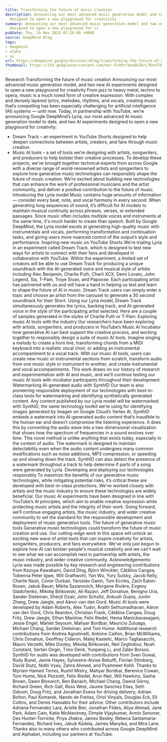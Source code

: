 ```yaml
---
title: Transforming the future of music creation
description: Announcing our most advanced music generation model and two new AI experiments,
  designed to open a new playground for creativity
summary: Announcing our most advanced music generation model and two new AI experiments,
  designed to open a new playground for cr
pubDate: Thu, 16 Nov 2023 07:20:00 +0000
source: DeepMind Blog
tags:
- deepmind
- alpha
- ai
url: https://deepmind.google/discover/blog/transforming-the-future-of-music-creation/
thumbnail: https://lh3.googleusercontent.com/msr-Fc99rrkeoQkZ6rLTKnof3RTqo5oo9D2_xPyqtpp0mAMqqkn-x3mPy2dD0My1g7w-cysBQzHU_iWF4mlblU4EgQRcMNKoBUgPdmdmEoyekFJEnA=w528-h297-n-nu-rw
---
```


Research
Transforming the future of music creation
Announcing our most advanced music generation model, and two new AI experiments designed to open a new playground for creativity
From jazz to heavy metal, techno to opera, music is a much loved form of creative expression. With complex and densely layered lyrics, melodies, rhythms, and vocals, creating music that’s compelling has been especially challenging for artificial intelligence (AI) systems — until now.
Today, in partnership with YouTube, we’re announcing Google DeepMind’s Lyria, our most advanced AI music generation model to date, and two AI experiments designed to open a new playground for creativity:
- Dream Track – an experiment in YouTube Shorts designed to help deepen connections between artists, creators, and fans through music creation.
- Music AI tools – a set of tools we’re designing with artists, songwriters, and producers to help bolster their creative processes.
To develop these projects, we’ve brought together technical experts from across Google with a diverse range of world-renowned artists and songwriters to explore how generative music technologies can responsibly shape the future of music creation. We’re excited about building new technologies that can enhance the work of professional musicians and the artist community, and deliver a positive contribution to the future of music.
Introducing the Lyria model
Music contains huge amounts of information — consider every beat, note, and vocal harmony in every second. When generating long sequences of sound, it’s difficult for AI models to maintain musical continuity across phrases, verses, or extended passages. Since music often includes multiple voices and instruments at the same time, it's much harder to create than speech.
Built by Google DeepMind, the Lyria model excels at generating high-quality music with instrumentals and vocals, performing transformation and continuation tasks, and giving users more nuanced control of the output’s style and performance.
Inspiring new music on YouTube Shorts
We’re trialing Lyria in an experiment called Dream Track, which is designed to test new ways for artists to connect with their fans and developed in collaboration with YouTube.
Within the experiment, a limited set of creators will be able to use Dream Track for producing a unique soundtrack with the AI-generated voice and musical style of artists including Alec Benjamin, Charlie Puth, Charli XCX, Demi Lovato, John Legend, Sia, T-Pain, Troye Sivan, and Papoose. Each participating artist has partnered with us and will have a hand in helping us test and learn to shape the future of AI in music.
Dream Track users can simply enter a topic and choose an artist from the carousel to generate a 30 second soundtrack for their Short. Using our Lyria model, Dream Track simultaneously generates the lyrics, backing track, and AI-generated voice in the style of the participating artist selected.
Here are a couple of samples generated in the styles of Charlie Puth or T-Pain:
Exploring music AI tools with the industry
Our researchers have been exploring with artists, songwriters, and producers in YouTube’s Music AI Incubator how generative AI can best support the creative process, and working together to responsibly design a suite of music AI tools.
Imagine singing a melody to create a horn line, transforming chords from a MIDI keyboard into a realistic vocal choir, or adding an instrumental accompaniment to a vocal track.
With our music AI tools, users can create new music or instrumental sections from scratch, transform audio from one music style or instrument to another, and create instrumental and vocal accompaniments. This work draws on our history of research and experimentation with AI and music, and we’ll continue testing our music AI tools with incubator participants throughout their development.
Watermarking AI-generated audio with SynthID
Our team is also pioneering responsible deployment of our technologies with best-in-class tools for watermarking and identifying synthetically generated content. Any content published by our Lyria model will be watermarked with SynthID, the same technology toolkit we’re using for identifying images generated by Imagen on Google Cloud’s Vertex AI.
SynthID embeds a watermark into AI-generated audio content that’s inaudible to the human ear and doesn’t compromise the listening experience. It does this by converting the audio wave into a two-dimensional visualization that shows how the spectrum of frequencies in a sound evolves over time. This novel method is unlike anything that exists today, especially in the context of audio.
The watermark is designed to maintain detectability even when the audio content undergoes many common modifications such as noise additions, MP3 compression, or speeding up and slowing down the track. SynthID can also detect the presence of a watermark throughout a track to help determine if parts of a song were generated by Lyria.
Developing and deploying our technologies responsibly
To maximize the benefits of our generative music technologies, while mitigating potential risks, it’s critical these are developed with best-in-class protections. We’ve worked closely with artists and the music industry to ensure these technologies are widely beneficial.
Our music AI experiments have been designed in line with YouTube’s AI principles, which aim to enable creative expression while protecting music artists and the integrity of their work.
Going forward, we’ll continue engaging artists, the music industry, and wider creative community to set the standard for the responsible development and deployment of music generation tools.
The future of generative music tools
Generative music technologies could transform the future of music creation and use. Our cutting-edge work in this space will unlock an exciting new wave of artist tools that can inspire creativity for artists, songwriters, producers, and fans everywhere.
We've only just begun to explore how AI can bolster people's musical creativity and we can't wait to see what we can accomplish next in partnership with artists, the music industry, and wider creative community.
Acknowledgements: Lyria was made possible by key research and engineering contributions from Kazuya Kawakami, David Ding, Björn Winckler, Cătălina Cangea, Tobenna Peter Igwe, Will Grathwohl, Yan Wu, Yury Sulsky, Jacob Kelly, Charlie Nash, Conor Durkan, Yaroslav Ganin, Tom Eccles, Zach Eaton-Rosen, Jakob Bauer, Mikita Sazanovich, Morgane Rivière, Evgeny Gladchenko, Mikołaj Bińkowski, Ali Razavi, Jeff Donahue, Benigno Uria, Sander Dieleman, Sherjil Ozair, John Schultz, Ankush Gupta, Junlin Zhang, Drew Jaegle, and Aäron van den Oord.
Music AI tools were developed by Adam Roberts, Alex Tudor, Arathi Sethumadhavan, Aäron van den Oord, Chris Reardon, Christian Frank, Cătălina Cangea, Doug Fritz, Drew Jaegle, Ethan Manilow, Felix Riedel, Hema Manickavasagam, Jesse Engel, Mahlet Seyoum, Mahyar Bordbar, Mauricio Zuluaga, Michael Chang, Sander Dieleman, and Tom Hume. Additional research contributions from Andrea Agostinelli, Antoine Caillon, Brian McWilliams, Chris Donahue, Geoffrey Cideron, Matej Kastelic, Marco Tagliasacchi, Mauro Verzetti, Mike Dooley, Mikołaj Bińkowski, Neil Zeghidour, Noah Constant, Sertan Girgin, Timo Denk, Yunpeng Li, and Zalán Borsos.
SynthID for audio was developed with contributions from Sven Gowal, Rudy Bunel, Jamie Hayes, Sylvestre-Alvise Rebuffi, Florian Stimberg, David Stutz, Nidhi Vyas, Zahra Ahmed, and Pushmeet Kohli.
Thanks to Myriam Hamed Torres, Rushil Mistry, Mahyar Bordbar, Berenice Cowan, Tom Hume, Nick Pezzotti, Felix Riedel, Arun Nair, Will Hawkins, Sasha Brown, Dawn Bloxwich, Ben Bariach, Michael Chang, Dawid Górny, Richard Green, Rich Galt, Ross West, Jaume Sanchez Elias, Seth Odoom, Doug Fritz, and Jonathan Evens for driving delivery; Adrian Bolton, Paul Komarek, Nando de Freitas, Oriol Vinyals, Douglas Eck, Eli Collins, and Demis Hassabis for their advice.
Other contributors include Adriana Fernandez Lara, Arielle Bier, Jonathan Fildes, Aliya Ahmad, Jane Park, Adam Cain, Katie McAtackney, Dimple Vijaykumar, Armin Senoner, Dex Hunter-Torricke, Priya Jhakra, James Besley, Rebeca Santamaria-Fernandez, Richard Ives, Jakub Kúdela, James Manyika, and Mira Lane. Thanks also to many others who contributed across Google DeepMind and Alphabet, including our partners at YouTube.